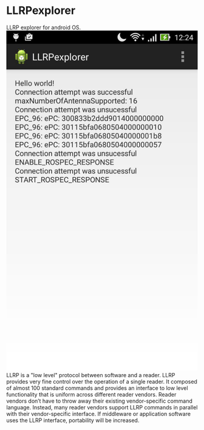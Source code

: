 # LLRPexplorer
LLRP explorer for android OS.
![screenshot](https://github.com/mksmbrtsh/LLRPexplorer/blob/master/photo_2017-03-24_15-03-04.jpg)
LLRP is a "low level" protocol between software and a reader. LLRP provides very fine control over the operation of a single reader. It composed of almost 100 standard commands and provides an interface to low level functionality that is uniform across different reader vendors. Reader vendors don’t have to throw away their existing vendor-specific command language. Instead, many reader vendors support LLRP commands in parallel with their vendor-specific interface. If middleware or application software uses the LLRP interface, portability will be increased.
